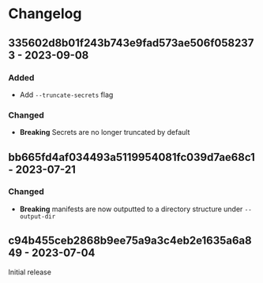 # Changelog

## 335602d8b01f243b743e9fad573ae506f0582373 - 2023-09-08

### Added

  - Add `--truncate-secrets` flag

### Changed

  - **Breaking** Secrets are no longer truncated by default

## bb665fd4af034493a5119954081fc039d7ae68c1 - 2023-07-21

### Changed

  - **Breaking** manifests are now outputted to a directory structure under
    `--output-dir`

## c94b455ceb2868b9ee75a9a3c4eb2e1635a6a849 - 2023-07-04

Initial release
